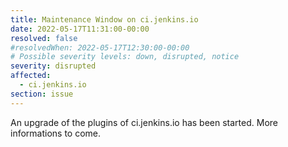 ```yaml
---
title: Maintenance Window on ci.jenkins.io
date: 2022-05-17T11:31:00-00:00
resolved: false
#resolvedWhen: 2022-05-17T12:30:00-00:00
# Possible severity levels: down, disrupted, notice
severity: disrupted
affected:
  - ci.jenkins.io
section: issue
---
```


An upgrade of the plugins of ci.jenkins.io has been started. More informations to come.

<!--
# See [security advisory](https://www.jenkins.io/security/advisory/2022-05-17/)
-->
